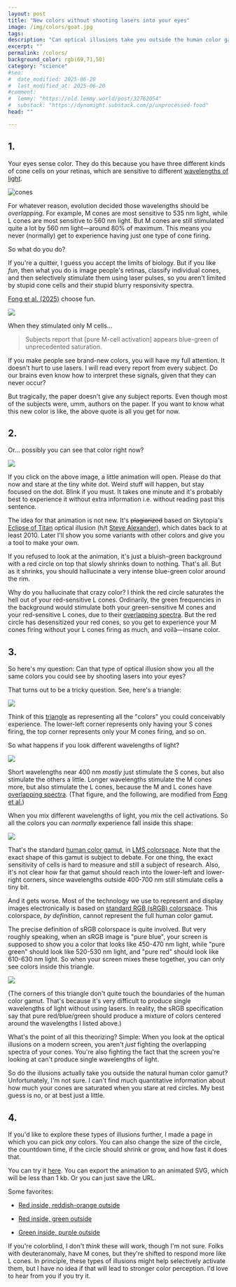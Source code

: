```yaml
---
layout: post
title: "New colors without shooting lasers into your eyes"
image: /img/colors/goat.jpg
tags: 
description: "Can optical illusions take you outside the human color gamut?"
excerpt: ""
permalink: /colors/
background_color: rgb(69,71,50)
category: "science"
#seo:
#  date_modified: 2025-06-20
#  last_modified_at: 2025-06-20
#comment:
#  lemmy: "https://old.lemmy.world/post/32762054"
#  substack: "https://dynomight.substack.com/p/unprocessed-food"
head: ""

---
```


## 1.

Your eyes sense color. They do this because you have three different kinds of cone cells on your retinas, which are sensitive to different [wavelengths of light](https://en.wikipedia.org/wiki/Cone_cell#/media/File:Cone-fundamentals-with-srgb-spectrum.svg).

![cones](/img/colors/cones.svg)

For whatever reason, evolution decided those wavelengths should be *overlapping*. For example, M cones are most sensitive to 535 nm light, while L cones are most sensitive to 560 nm light. But M cones are still stimulated quite a lot by 560 nm light—around 80% of maximum. This means you never (normally) get to experience having just one type of cone firing.

So what do you do?

If you're a quitter, I guess you accept the limits of biology. But if you like *fun*, then what you do is image people's retinas, classify individual cones, and then selectively stimulate them using laser pulses, so you aren't limited by stupid cone cells and their stupid blurry responsivity spectra.

[Fong et al. (2025)](https://doi.org/10.1126/sciadv.adu1052) choose fun.

[![](/img/colors/lasers.png)](/img/colors/lasers.pdf)

When they stimulated only M cells...

> Subjects report that [pure M-cell activation] appears blue-green of unprecedented saturation.

If you make people see brand-new colors, you will have my full attention. It doesn't hurt to use lasers. I will read every report from every subject. Do our brains even know how to interpret these signals, given that they can never occur?

But tragically, the paper doesn't give any subject reports. Even though most of the subjects were, umm, authors on the paper. If you want to know what this new color is like, the above quote is all you get for now.

## 2.

Or... possibly you can see that color right now?

<a href="/img/colors/eclipse-(255,0,0)-(0,170,85)-700px-15s-70s-shrink.svg">
  <img src="/img/colors/eclipse-(255,0,0)-(0,170,85)-700px-no-animation.svg" style="max-width:min(100%,400px)">
</a>

If you click on the above image, a little animation will open. Please do that now and stare at the tiny white dot. Weird stuff will happen, but stay focused on the dot. Blink if you must. It takes one minute and it's probably best to experience it without extra information i.e. without reading past this sentence.

The idea for that animation is not new. It's ~~plagiarized~~ based on Skytopia's [Eclipse of Titan](https://www.skytopia.com/project/illusion/ipage-et.html) optical illusion (h/t [Steve Alexander](https://blog.ikiz.tech/)), which dates back to at least 2010. Later I'll show you some variants with other colors and give you a tool to make your own.

If you refused to look at the animation, it's just a bluish-green background with a red circle on top that slowly shrinks down to nothing. That's all. But as it shrinks, you should hallucinate a very intense blue-green color around the rim.

Why do you hallucinate that crazy color? I think the red circle saturates the hell out of your red-sensitive L cones. Ordinarily, the green frequencies in the background would stimulate both your green-sensitive M cones and your red-sensitive L cones, due to their [overlapping spectra](#:~:text=overlapping). But the red circle has desensitized your red cones, so you get to experience your M cones firing without your L cones firing as much, and voilà—insane color.

## 3.

So here's my question: Can that type of optical illusion show you all the same colors you could see by shooting lasers into your eyes?

That turns out to be a tricky question. See, here's a triangle:

![](/img/colors/gamut-blank.svg)

Think of this [triangle](https://en.wikipedia.org/wiki/Simplex) as representing all the "colors" you could conceivably experience. The lower-left corner represents only having your S cones firing, the top corner represents only your M cones firing, and so on.

So what happens if you look different wavelengths of light?

![](/img/colors/gamut-colors.svg)

Short wavelengths near 400 nm *mostly* just stimulate the S cones, but also stimulate the others a little. Longer wavelengths stimulate the M cones more, but also stimulate the L cones, because the M and L cones have [overlapping spectra](#:~:text=overlapping). (That figure, and the following, are modified from [Fong et al.](https://doi.org/10.1126/sciadv.adu1052))

When you mix different wavelengths of light, you mix the cell activations. So all the colors you can *normally* experience fall inside this shape:

![](/img/colors/gamut-gamut.svg)

That's the standard [human color gamut](https://en.wikipedia.org/wiki/Gamut), in [LMS colorspace](https://en.wikipedia.org/wiki/LMS_color_space). Note that the exact shape of this gamut is subject to debate. For one thing, the exact sensitivity of cells is hard to measure and still a subject of research. Also, it's not clear how far that gamut should reach into the lower-left and lower-right corners, since wavelengths outside 400-700 nm still stimulate cells a tiny bit.

And it gets worse. Most of the technology we use to represent and display images electronically is based on [standard RGB (sRGB) colorspace](https://en.wikipedia.org/wiki/SRGB). This colorspace, *by definition*, cannot represent the full human color gamut.

The precise definition of sRGB colorspace is quite involved. But very roughly speaking, when an sRGB image is "pure blue", your screen is supposed to show you a color that looks like 450-470 nm light, while "pure green" should look like 520-530 nm light, and "pure red" should look like 610-630 nm light. So when your screen mixes these together, you can only see colors inside this triangle.

![](/img/colors/gamut-srgb02.svg)

(The corners of this triangle don't quite touch the boundaries of the human color gamut. That's because it's very difficult to produce single wavelengths of light without using lasers. In reality, the sRGB specification say that pure red/blue/green should produce a mixture of colors centered around the wavelengths I listed above.)

What's the point of all this theorizing? Simple: When you look at the optical illusions on a modern screen, you aren't *just* fighting the overlapping spectra of your cones. You're also fighting the fact that the screen you're looking at can't produce single wavelengths of light.

So do the illusions actually take you outside the natural human color gamut? Unfortunately, I'm not sure. I can't find much quantitative information about how much your cones are saturated when you stare at red circles. My best guess is no, or at best just a little.

## 4.

If you'd like to explore these types of illusions further, I made a page in which you can pick *any* colors. You can also change the size of the circle, the countdown time, if the circle should shrink or grow, and how fast it does that.

You can try it [here](https://dynomight.net/img/colors/generate.html). You can export the animation to an animated SVG, which will be less than 1 kb. Or you can just save the URL.

Some favorites:

* [Red inside, reddish-orange outside](/img/colors/generate.html?inside=ff0000&outside=b06400)

* [Red inside, green outside](/img/colors/generate.html?inside=ff0000&outside=00ff00)

* [Green inside, purple outside](/img/colors/generate.html?inside=00ff00&outside=ff00ff)

If you're colorblind, I don't *think* these will work, though I'm not sure. Folks with deuteranomaly, have M cones, but they're shifted to respond more like L cones. In principle, these types of illusions might help selectively activate them, but I have no idea if that will lead to stronger color perception. I'd love to hear from you if you try it.